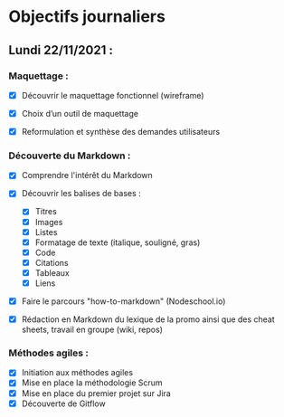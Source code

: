 # Objectifs journaliers

## Lundi 22/11/2021 :

### Maquettage :

* [x] Découvrir le maquettage fonctionnel (wireframe)
* [x] Choix d’un outil de maquettage
* [x] Reformulation et synthèse des demandes utilisateurs


### Découverte du Markdown : 

* [x] Comprendre l'intérêt du Markdown
* [x] Découvrir les balises de bases : 
  * [x] Titres
  * [x] Images
  * [x] Listes
  * [x] Formatage de texte (italique, souligné, gras)
  * [x] Code
  * [x] Citations
  * [x] Tableaux
  * [x] Liens
* [x] Faire le parcours "how-to-markdown" (Nodeschool.io)
* [x] Rédaction en Markdown du lexique de la promo ainsi que des cheat sheets, travail en groupe (wiki, repos)


### Méthodes agiles :

* [x] Initiation aux méthodes agiles
* [x] Mise en place la méthodologie Scrum
* [x] Mise en place du premier projet sur Jira
* [x] Découverte de Gitflow
